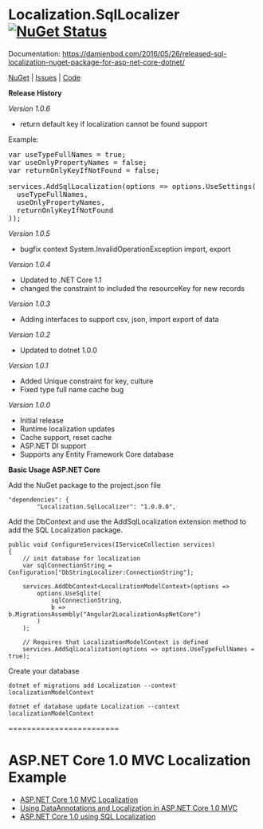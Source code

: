 Localization.SqlLocalizer [![NuGet Status](http://img.shields.io/nuget/v/Localization.SqlLocalizer.svg?style=flat-square)](https://www.nuget.org/packages/Localization.SqlLocalizer/)
========================
Documentation: https://damienbod.com/2016/05/26/released-sql-localization-nuget-package-for-asp-net-core-dotnet/


<a href="https://www.nuget.org/packages/Localization.SqlLocalizer/">NuGet</a> | <a href="https://github.com/damienbod/AspNet5Localization/issues">Issues</a> | <a href="https://github.com/damienbod/AspNet5Localization/tree/master/AspNet5Localization/src/Localization.SqlLocalizer">Code</a>

<strong>Release History</strong>

<em>Version 1.0.6</em>
<ul>
    <li>return default key if localization cannot be found support</li>
</ul>

Example:

<pre>
var useTypeFullNames = true;
var useOnlyPropertyNames = false;
var returnOnlyKeyIfNotFound = false;

services.AddSqlLocalization(options => options.UseSettings(
  useTypeFullNames, 
  useOnlyPropertyNames, 
  returnOnlyKeyIfNotFound
));
</pre>

<em>Version 1.0.5</em>
<ul>
    <li>bugfix context System.InvalidOperationException import, export</li>
</ul>

<em>Version 1.0.4</em>
<ul>
    <li>Updated to .NET Core 1.1</li>
    <li>changed the constraint to included the resourceKey for new records</li>
</ul>

<em>Version 1.0.3</em>
<ul>
    <li>Adding interfaces to support csv, json, import export of data</li>
</ul>

<em>Version 1.0.2</em>
<ul>
    <li>Updated to dotnet 1.0.0</li>
</ul>

<em>Version 1.0.1</em>
<ul>
    <li>Added Unique constraint for key, culture</li>
    <li>Fixed type full name cache bug</li>
</ul>

<em>Version 1.0.0</em>
<ul>
    <li>Initial release</li>
    <li>Runtime localization updates</li>
    <li>Cache support, reset cache</li>
        <li>ASP.NET DI support</li>
        <li>Supports any Entity Framework Core database</li>

</ul>

<strong>Basic Usage ASP.NET Core</strong>

Add the NuGet package to the project.json file

```
"dependencies": {
        "Localization.SqlLocalizer": "1.0.0.0",
```

Add the DbContext and use the AddSqlLocalization extension method to add the SQL Localization package.

```
public void ConfigureServices(IServiceCollection services)
{
    // init database for localization
    var sqlConnectionString = Configuration["DbStringLocalizer:ConnectionString"];

    services.AddDbContext<LocalizationModelContext>(options =>
        options.UseSqlite(
            sqlConnectionString,
            b => b.MigrationsAssembly("Angular2LocalizationAspNetCore")
        )
    );

    // Requires that LocalizationModelContext is defined
    services.AddSqlLocalization(options => options.UseTypeFullNames = true);

```

Create your database

```
dotnet ef migrations add Localization --context localizationModelContext

dotnet ef database update Localization --context localizationModelContext
```

========================

# ASP.NET Core 1.0 MVC Localization Example

<ul>
    <li><a href="http://damienbod.com/2015/10/21/asp-net-5-mvc-6-localization/">ASP.NET Core 1.0 MVC Localization</a></li>
    <li><a href="http://damienbod.com/2015/10/24/using-dataannotations-and-localization-in-asp-net-5-mvc-6/">Using DataAnnotations and Localization in ASP.NET Core 1.0 MVC </a></li>
    <li><a href="http://damienbod.com/2016/01/29/asp-net-core-1-0-using-sql-localization/">ASP.NET Core 1.0 using SQL Localization</a></li>
</ul>



